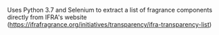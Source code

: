 Uses Python 3.7 and Selenium to extract a list of fragrance components directly from IFRA's website (https://ifrafragrance.org/initiatives/transparency/ifra-transparency-list)
